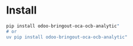 # Install

```bash
pip install odoo-bringout-oca-ocb-analytic"
# or
uv pip install odoo-bringout-oca-ocb-analytic"
```
